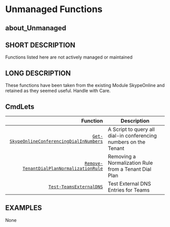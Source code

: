 ﻿# Unmanaged Functions

## about_Unmanaged

## SHORT DESCRIPTION

Functions listed here are not actively managed or maintained

## LONG DESCRIPTION

These functions have been taken from the existing Module SkypeOnline and retained as they seemed useful.
Handle with Care.

## CmdLets

| Function                                                                  | Description                                                                                                    |
| -------------------------------------------------------------------------: | -------------------------------------------------------------------------------------------------------------- |
| [`Get-SkypeOnlineConferencingDialInNumbers`](Get-SkypeOnlineConferencingDialInNumbers.md)                       | A Script to query all dial-in conferencing numbers on the Tenant |
| [`Remove-TenantDialPlanNormalizationRule`](Remove-TenantDialPlanNormalizationRule.md) | Removing a Normalization Rule from a Tenant Dial Plan             |
| [`Test-TeamsExternalDNS`](Test-TeamsExternalDNS.md)               | Test External DNS Entries for Teams               |

## EXAMPLES

None
